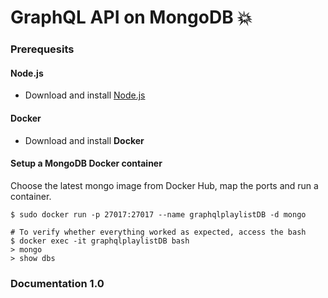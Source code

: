 # GraphQL API on MongoDB :boom:

### Prerequesits

#### Node.js

- Download and install [Node.js](http://nodejs.org)

#### Docker

- Download and install **Docker**

#### Setup a MongoDB Docker container

Choose the latest mongo image from Docker Hub, map the ports and run a container.

```
$ sudo docker run -p 27017:27017 --name graphqlplaylistDB -d mongo

# To verify whether everything worked as expected, access the bash
$ docker exec -it graphqlplaylistDB bash
> mongo
> show dbs

```

### Documentation 1.0
